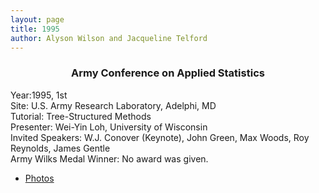 ```yaml
---
layout: page
title: 1995
author: Alyson Wilson and Jacqueline Telford
---
```

<div align="center"><h3>Army Conference on Applied Statistics</h3></div>

<p>Year:1995, 1st<br>
Site: U.S. Army Research Laboratory, Adelphi, MD<br>
Tutorial: Tree-Structured Methods<br>
Presenter: Wei-Yin Loh, University of Wisconsin<br>
Invited Speakers: W.J. Conover (Keynote), John Green, Max Woods, Roy
Reynolds,
James Gentle<br>
Army Wilks Medal Winner: No award was given.
</p>

- [Photos](https://alysongwilson.github.io/ACAS/DOE5/1995.pdf)
